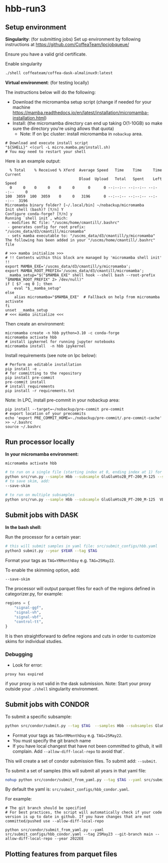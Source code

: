 # hbb-run3

## Setup environment

**Singularity**: (for submitting jobs)
Set up environment by following instructions at https://github.com/CoffeaTeam/lpcjobqueue/

Ensure you have a valid grid certificate.

Enable singularity
```bash
./shell coffeateam/coffea-dask-almalinux9:latest
```

**Virtual environment**: (for testing locally)

The instructions below will do the following:

- Download the micromamba setup script (change if needed for your machine https://mamba.readthedocs.io/en/latest/installation/micromamba-installation.html)
- Install: (the micromamba directory can end up taking O(1-10GB) so make sure the directory you're using allows that quota)
    - Note: If on lpc cluster: install micromamba in `nobackup` area.

```
# Download and execute install script
"${SHELL}" <(curl -L micro.mamba.pm/install.sh)
# You may need to restart your shell
```

Here is an example output:
```
  % Total    % Received % Xferd  Average Speed   Time    Time     Time  Current
                                 Dload  Upload   Total   Spent    Left  Speed
  0     0    0     0    0     0      0      0 --:--:-- --:--:-- --:--:--     0
100  3059  100  3059    0     0   3196      0 --:--:-- --:--:-- --:--:--  3196
Micromamba binary folder? [~/.local/bin] ~/nobackup/micromamba
Init shell (bash)? [Y/n] Y
Configure conda-forge? [Y/n] y
Running `shell init`, which:
 - modifies RC file: "/uscms/home/cmantill/.bashrc"
 - generates config for root prefix: "/uscms_data/d3/cmantill/micromamba"
 - sets mamba executable to: "/uscms_data/d3/cmantill/y/micromamba"
The following has been added in your "/uscms/home/cmantill/.bashrc" file

# >>> mamba initialize >>>
# !! Contents within this block are managed by 'micromamba shell init' !!
export MAMBA_EXE='/uscms_data/d3/cmantill/y/micromamba';
export MAMBA_ROOT_PREFIX='/uscms_data/d3/cmantill/micromamba';
__mamba_setup="$("$MAMBA_EXE" shell hook --shell bash --root-prefix "$MAMBA_ROOT_PREFIX" 2> /dev/null)"
if [ $? -eq 0 ]; then
    eval "$__mamba_setup"
else
    alias micromamba="$MAMBA_EXE"  # Fallback on help from micromamba activate
fi
unset __mamba_setup
# <<< mamba initialize <<<
```

Then create an environment:
```
micromamba create -n hbb python=3.10 -c conda-forge
micromamba activate hbb
# install ipykernel for running jupyter notebooks
micromamba install  -n hbb ipykernel
```

Install requirements (see note on lpc below):
```
# Perform an editable installation
pip install -e .
# for committing to the repository
pip install pre-commit
pre-commit install
# install requirements
pip install -r requirements.txt
```

Note:
In LPC, install pre-commit in your nobackup area:
```
pip install --target=~/nobackup/pre-commit pre-commit
# export location of your precommits
echo 'export PRE_COMMIT_HOME=~./nobackup/pre-commit/.pre-commit-cache' >> ~/.bashrc
source ~/.bashrc
```

## Run processor locally

**In your micromamba environment:**
```
micromamba activate hbb
```

```bash
# to run on a single file (starting index at 0, ending index at 1) for one subsample
python src/run.py --sample Hbb --subsample GluGluHto2B_PT-200_M-125 --starti 0 --endi 1
# to save skim, add:
--save-skim

# to run on multiple subsamples
python src/run.py --sample Hbb --subsample GluGluHto2B_PT-200_M-125  VBFHto2B_M-125 --starti 0 --endi 1
```

## Submit jobs with DASK

**In the bash shell:**

Run the processor for a certain year:
```bash
# this will submit samples in yaml file: src/submit_configs/hbb.yaml
python3 submit.py --year $YEAR --tag $TAG
```

Format your tags as `TAG=YRMonthDay` e.g. `TAG=25May22`.

To enable the skimming option, add:
```bash
--save-skim
```

The processor will output parquet files for each of the regions defined in categorizer.py, for example:

```python
regions = {
    "signal-ggf",
    "signal-vh",
    "signal-vbf",
    "control-tt",
}
```
It is then straightforward to define regions and cuts in order to customize skims for individual studies.

### Debugging

- Look for error:
```
proxy has expired
```
if your proxy is not valid in the dask submission.
Note: Start your proxy outside your `./shell` singularity environment.

## Submit jobs with CONDOR

To submit a specific subsample:
```bash
python src/condor/submit.py --tag $TAG  --samples Hbb --subsamples GluGluHto2B_PT-200_M-125 --git-branch main  --allow-diff-local-repo
```
- Format your tags as `TAG=YRMonthDay` e.g. `TAG=25May22`.
- You must specify the git branch name
- If you have local changest that have not been committed to github, it will complain. Add `--allow-diff-local-repo` to avoid that`.

This will create a set of condor submission files. To submit add: `--submit`.

To submit a set of samples (this will submit all years in that yaml file:
```bash
nohup python src/condor/submit_from_yaml.py --tag $TAG --yaml src/submit_configs/${YAML}.yaml --year $YEAR &> tmp/submitout.txt &
```

By default the yaml is: `src/submit_configs/hbb_condor.yaml`.

For example:
```
# The git branch should be specified
# For best practices, the script will automatically check if your code version is up to date in github. If you have changes that are not committed/pushed use --allow-diff-local-repo

python src/condor/submit_from_yaml.py --yaml src/submit_configs/hbb_condor.yaml --tag 25May23 --git-branch main --allow-diff-local-repo --year 2022EE
```

## Plotting features from parquet files
